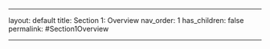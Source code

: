 
---

layout: default
title: Section 1: Overview
nav_order: 1
has_children: false
permalink: #Section1Overview

---
